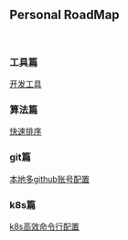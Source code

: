 ## Personal RoadMap
<br/>

### 工具篇
[开发工具](./developer_tools.md)

### 算法篇

[快速排序](./algorithm/quick_sort.py)
<br/>
### git篇

[本地多github账号配置](./git/本地多github账号配置.md)
<br/>

### k8s篇

[k8s高效命令行配置](./k8s/k8s高效命令行配置.md)
<br/>

